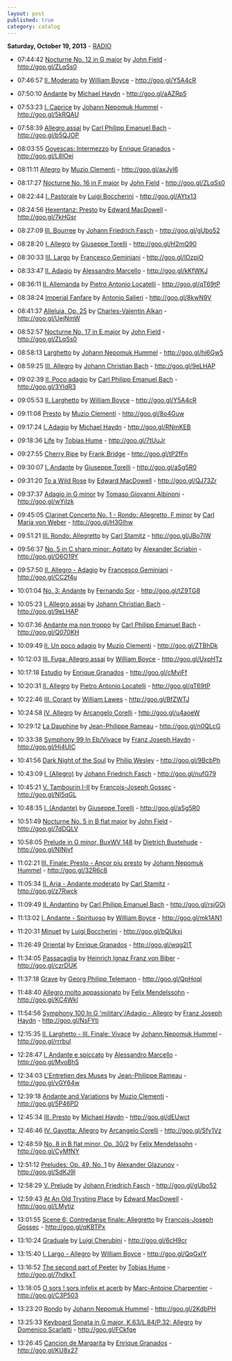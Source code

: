 ```yaml
---
layout: post
published: true
category: catalog
---
```


**Saturday, October 19, 2013** - [RADIO](/2013/10/19/john-field-radio)

*   07:44:42  [Nocturne No. 12 in G major](http://goo.gl/B3Zjuv) by [John Field](http://www.last.fm/music/John+Field) - http://goo.gl/ZLqSs0

*   07:46:57  [II. Moderato](http://goo.gl/Z0Oez5) by [William Boyce](http://www.last.fm/music/William+Boyce) - http://goo.gl/Y5A4cR

*   07:50:10  [Andante](http://goo.gl/OpZVgf) by [Michael Haydn](http://www.last.fm/music/Michael+Haydn) - http://goo.gl/aAZRp5

*   07:53:23  [I. Caprice](http://goo.gl/FrqUWs) by [Johann Nepomuk Hummel](http://www.last.fm/music/Johann+Nepomuk+Hummel) - http://goo.gl/5kRQAU

*   07:58:39  [Allegro assai](http://goo.gl/9jOhlA) by [Carl Philipp Emanuel Bach](http://www.last.fm/music/Carl+Philipp+Emanuel+Bach) - http://goo.gl/b5QJOP

*   08:03:55  [Goyescas: Intermezzo](http://goo.gl/k9t4Vf) by [Enrique Granados](http://www.last.fm/music/Enrique+Granados) - http://goo.gl/L8lOei

*   08:11:11  [Allegro](http://goo.gl/xUQHJI) by [Muzio Clementi](http://www.last.fm/music/Muzio+Clementi) - http://goo.gl/axJyI6

*   08:17:27  [Nocturne No. 16 in F major](http://goo.gl/zwvG7K) by [John Field](http://www.last.fm/music/John+Field) - http://goo.gl/ZLqSs0

*   08:22:44  [I. Pastorale](http://goo.gl/m713Qe) by [Luigi Boccherini](http://www.last.fm/music/Luigi+Boccherini) - http://goo.gl/AYtx13

*   08:24:56  [Hexentanz: Presto](http://goo.gl/iOJl7a) by [Edward MacDowell](http://www.last.fm/music/Edward+MacDowell) - http://goo.gl/7kHGsr

*   08:27:09  [III. Bourree](http://goo.gl/TBCcNd) by [Johann Friedrich Fasch](http://www.last.fm/music/Johann+Friedrich+Fasch) - http://goo.gl/gUbo52

*   08:28:20  [I. Allegro](http://goo.gl/aR7Wm5) by [Giuseppe Torelli](http://www.last.fm/music/Giuseppe+Torelli) - http://goo.gl/H2mQ90

*   08:30:33  [III. Largo](http://goo.gl/1aM4g7) by [Francesco Geminiani](http://www.last.fm/music/Francesco+Geminiani) - http://goo.gl/lOzpiO

*   08:33:47  [II. Adagio](http://goo.gl/TIYAav) by [Alessandro Marcello](http://www.last.fm/music/Alessandro+Marcello) - http://goo.gl/kKfWKJ

*   08:36:11  [II. Allemanda](http://goo.gl/QbmgkR) by [Pietro Antonio Locatelli](http://www.last.fm/music/Pietro+Antonio+Locatelli) - http://goo.gl/qT69tP

*   08:38:24  [Imperial Fanfare](http://goo.gl/GkCuCc) by [Antonio Salieri](http://www.last.fm/music/Antonio+Salieri) - http://goo.gl/8kwN9V

*   08:41:37  [Alleluia, Op. 25](http://goo.gl/zpsBcH) by [Charles-Valentin Alkan](http://www.last.fm/music/Charles-Valentin+Alkan) - http://goo.gl/UejNmW

*   08:52:57  [Nocturne No. 17 in E major](http://goo.gl/t8RW1u) by [John Field](http://www.last.fm/music/John+Field) - http://goo.gl/ZLqSs0

*   08:58:13  [Larghetto](http://goo.gl/kdV1xV) by [Johann Nepomuk Hummel](http://www.last.fm/music/Johann+Nepomuk+Hummel) - http://goo.gl/hi6Gw5

*   08:59:25  [III. Allegro](http://goo.gl/kL4ypE) by [Johann Christian Bach](http://www.last.fm/music/Johann+Christian+Bach) - http://goo.gl/9eLHAP

*   09:02:39  [II. Poco adagio](http://goo.gl/WCaitg) by [Carl Philipp Emanuel Bach](http://www.last.fm/music/Carl+Philipp+Emanuel+Bach) - http://goo.gl/3YIdR3

*   09:05:53  [II. Larghetto](http://goo.gl/dhmfxF) by [William Boyce](http://www.last.fm/music/William+Boyce) - http://goo.gl/Y5A4cR

*   09:11:08  [Presto](http://goo.gl/TBvNWS) by [Muzio Clementi](http://www.last.fm/music/Muzio+Clementi) - http://goo.gl/8o4Guw

*   09:17:24  [I. Adagio](http://goo.gl/vvM3dw) by [Michael Haydn](http://www.last.fm/music/Michael+Haydn) - http://goo.gl/RNmKEB

*   09:18:36  [Life](http://goo.gl/8Nz7N9) by [Tobias Hume](http://www.last.fm/music/Tobias+Hume) - http://goo.gl/7tUuJr

*   09:27:55  [Cherry Ripe](http://goo.gl/aB7Sq3) by [Frank Bridge](http://www.last.fm/music/Frank+Bridge) - http://goo.gl/tP2fFn

*   09:30:07  [I. Andante](http://goo.gl/P2ADUz) by [Giuseppe Torelli](http://www.last.fm/music/Giuseppe+Torelli) - http://goo.gl/aSg5R0

*   09:31:20  [To a Wild Rose](http://goo.gl/yrFKoo) by [Edward MacDowell](http://www.last.fm/music/Edward+MacDowell) - http://goo.gl/QJ73Zr

*   09:37:37  [Adagio in G minor](http://goo.gl/3PeBAZ) by [Tomaso Giovanni Albinoni](http://www.last.fm/music/Tomaso+Giovanni+Albinoni) - http://goo.gl/wYjIzk

*   09:45:05  [Clarinet Concerto No. 1 - Rondo: Allegretto, F minor](http://goo.gl/JmCF64) by [Carl Maria von Weber](http://www.last.fm/music/Carl+Maria+von+Weber) - http://goo.gl/H3GIhw

*   09:51:21  [III. Rondo: Allegretto](http://goo.gl/ZXE2DB) by [Carl Stamitz](http://www.last.fm/music/Carl+Stamitz) - http://goo.gl/JBo7IW

*   09:56:37  [No. 5 in C sharp minor: Agitato](http://goo.gl/WibYSr) by [Alexander Scriabin](http://www.last.fm/music/Alexander+Scriabin) - http://goo.gl/O6O19Y

*   09:57:50  [II. Allegro - Adagio](http://goo.gl/VXuyuj) by [Francesco Geminiani](http://www.last.fm/music/Francesco+Geminiani) - http://goo.gl/CC2f4u

*   10:01:04  [No. 3: Andante](http://goo.gl/NwIDJY) by [Fernando Sor](http://www.last.fm/music/Fernando+Sor) - http://goo.gl/tZ9TG8

*   10:05:23  [I. Allegro assai](http://goo.gl/1A2Wqr) by [Johann Christian Bach](http://www.last.fm/music/Johann+Christian+Bach) - http://goo.gl/9eLHAP

*   10:07:36  [Andante ma non troppo](http://goo.gl/A5zJGk) by [Carl Philipp Emanuel Bach](http://www.last.fm/music/Carl+Philipp+Emanuel+Bach) - http://goo.gl/Q070KH

*   10:09:49  [II. Un poco adagio](http://goo.gl/etfwNG) by [Muzio Clementi](http://www.last.fm/music/Muzio+Clementi) - http://goo.gl/ZTBhDk

*   10:12:03  [III. Fuga: Allegro assai](http://goo.gl/lGa3WH) by [William Boyce](http://www.last.fm/music/William+Boyce) - http://goo.gl/UxpHTz

*   10:17:18  [Estudio](http://goo.gl/wxF3HS) by [Enrique Granados](http://www.last.fm/music/Enrique+Granados) - http://goo.gl/cMviFf

*   10:20:31  [II. Allegro](http://goo.gl/O1iM46) by [Pietro Antonio Locatelli](http://www.last.fm/music/Pietro+Antonio+Locatelli) - http://goo.gl/qT69tP

*   10:22:46  [III. Corant](http://goo.gl/vbFgFt) by [William Lawes](http://www.last.fm/music/William+Lawes) - http://goo.gl/BfZWTJ

*   10:24:58  [IV. Allegro](http://goo.gl/Xwj7cB) by [Arcangelo Corelli](http://www.last.fm/music/Arcangelo+Corelli) - http://goo.gl/u4aoeW

*   10:29:12  [La Dauphine](http://goo.gl/lYyUr3) by [Jean-Philippe Rameau](http://www.last.fm/music/Jean-Philippe+Rameau) - http://goo.gl/n0QLcG

*   10:33:38  [Symphony 99 In Eb/Vivace](http://goo.gl/I1qTVc) by [Franz Joseph Haydn](http://www.last.fm/music/Franz+Joseph+Haydn) - http://goo.gl/Hj4UIC

*   10:41:56  [Dark Night of the Soul](http://goo.gl/XLLJre) by [Philip Wesley](http://www.last.fm/music/Philip+Wesley) - http://goo.gl/9BcbPh

*   10:43:09  [I. (Allegro)](http://goo.gl/IhGOY5) by [Johann Friedrich Fasch](http://www.last.fm/music/Johann+Friedrich+Fasch) - http://goo.gl/nufG79

*   10:45:21  [V. Tambourin I-II](http://goo.gl/NNHgLm) by [Francois-Joseph Gossec](http://www.last.fm/music/Francois-Joseph+Gossec) - http://goo.gl/NI5qGL

*   10:48:35  [I. (Andante)](http://goo.gl/uRAv8T) by [Giuseppe Torelli](http://www.last.fm/music/Giuseppe+Torelli) - http://goo.gl/aSg5R0

*   10:51:49  [Nocturne No. 5 in B flat major](http://goo.gl/cpDHqD) by [John Field](http://www.last.fm/music/John+Field) - http://goo.gl/7dDQLV

*   10:58:05  [Prelude in G minor, BuxWV 148](http://goo.gl/IFUw8L) by [Dietrich Buxtehude](http://www.last.fm/music/Dietrich+Buxtehude) - http://goo.gl/NINjvf

*   11:02:21  [III. Finale: Presto - Ancor piu presto](http://goo.gl/rxKNTB) by [Johann Nepomuk Hummel](http://www.last.fm/music/Johann+Nepomuk+Hummel) - http://goo.gl/32R6c8

*   11:05:34  [II. Aria - Andante moderato](http://goo.gl/14JGph) by [Carl Stamitz](http://www.last.fm/music/Carl+Stamitz) - http://goo.gl/z7Rwck

*   11:09:49  [II. Andantino](http://goo.gl/hmq3kP) by [Carl Philipp Emanuel Bach](http://www.last.fm/music/Carl+Philipp+Emanuel+Bach) - http://goo.gl/rsjGOj

*   11:13:02  [I. Andante - Spirituoso](http://goo.gl/L2gxq6) by [William Boyce](http://www.last.fm/music/William+Boyce) - http://goo.gl/mk1AN1

*   11:20:31  [Minuet](http://goo.gl/wKfjWd) by [Luigi Boccherini](http://www.last.fm/music/Luigi+Boccherini) - http://goo.gl/bQUkxj

*   11:26:49  [Oriental](http://goo.gl/MaZUUI) by [Enrique Granados](http://www.last.fm/music/Enrique+Granados) - http://goo.gl/wqg2lT

*   11:34:05  [Passacaglia](http://goo.gl/7DMcdn) by [Heinrich Ignaz Franz von Biber](http://www.last.fm/music/Heinrich+Ignaz+Franz+von+Biber) - http://goo.gl/czrDUK

*   11:37:18  [Grave](http://goo.gl/qTGS4A) by [Georg Philipp Telemann](http://www.last.fm/music/Georg+Philipp+Telemann) - http://goo.gl/QpHoqI

*   11:48:40  [Allegro molto appassionato](http://goo.gl/QbuJm3) by [Felix Mendelssohn](http://www.last.fm/music/Felix+Mendelssohn) - http://goo.gl/KC4Wkl

*   11:54:56  [Symphony 100 In G 'military'/Adagio - Allegro](http://goo.gl/pkUYOd) by [Franz Joseph Haydn](http://www.last.fm/music/Franz+Joseph+Haydn) - http://goo.gl/NsFYti

*   12:15:35  [II. Larghetto - III. Finale: Vivace](http://goo.gl/y8j7Bn) by [Johann Nepomuk Hummel](http://www.last.fm/music/Johann+Nepomuk+Hummel) - http://goo.gl/rrrbul

*   12:28:47  [I. Andante e spiccato](http://goo.gl/MOC372) by [Alessandro Marcello](http://www.last.fm/music/Alessandro+Marcello) - http://goo.gl/MvoBhS

*   12:34:03  [L'Entretien des Muses](http://goo.gl/hpR8bY) by [Jean-Philippe Rameau](http://www.last.fm/music/Jean-Philippe+Rameau) - http://goo.gl/vGY64w

*   12:39:18  [Andante and Variations](http://goo.gl/yAGlWn) by [Muzio Clementi](http://www.last.fm/music/Muzio+Clementi) - http://goo.gl/5P46PD

*   12:45:34  [III. Presto](http://goo.gl/osMhsq) by [Michael Haydn](http://www.last.fm/music/Michael+Haydn) - http://goo.gl/dEUwct

*   12:46:46  [IV. Gavotta: Allegro](http://goo.gl/tZ3XUg) by [Arcangelo Corelli](http://www.last.fm/music/Arcangelo+Corelli) - http://goo.gl/Sfy1Vz

*   12:48:59  [No. 8 in B flat minor, Op. 30/2](http://goo.gl/VyPlz4) by [Felix Mendelssohn](http://www.last.fm/music/Felix+Mendelssohn) - http://goo.gl/CyMfNY

*   12:51:12  [Preludes: Op. 49, No. 1](http://goo.gl/nwpD10) by [Alexander Glazunov](http://www.last.fm/music/Alexander+Glazunov) - http://goo.gl/SdKJ9l

*   12:58:29  [V. Prelude](http://goo.gl/mglRH4) by [Johann Friedrich Fasch](http://www.last.fm/music/Johann+Friedrich+Fasch) - http://goo.gl/gUbo52

*   12:59:43  [At An Old Trysting Place](http://goo.gl/31K8Gl) by [Edward MacDowell](http://www.last.fm/music/Edward+MacDowell) - http://goo.gl/LMytiz

*   13:01:55  [Scene 6: Contredanse finale: Allegretto](http://goo.gl/WY0sNX) by [Francois-Joseph Gossec](http://www.last.fm/music/Francois-Joseph+Gossec) - http://goo.gl/qKBTPx

*   13:10:24  [Graduale](http://goo.gl/ZEwKzg) by [Luigi Cherubini](http://www.last.fm/music/Luigi+Cherubini) - http://goo.gl/6cH9cr

*   13:15:40  [I. Largo - Allegro](http://goo.gl/xU0yfe) by [William Boyce](http://www.last.fm/music/William+Boyce) - http://goo.gl/QqGxIY

*   13:16:52  [The second part of Peeter](http://goo.gl/9oapJs) by [Tobias Hume](http://www.last.fm/music/Tobias+Hume) - http://goo.gl/7hdkxT

*   13:18:05  [O sors ! sors infelix et acerb](http://goo.gl/JA43Y6) by [Marc-Antoine Charpentier](http://www.last.fm/music/Marc-Antoine+Charpentier) - http://goo.gl/C3P503

*   13:23:20  [Rondo](http://goo.gl/Aoz0w4) by [Johann Nepomuk Hummel](http://www.last.fm/music/Johann+Nepomuk+Hummel) - http://goo.gl/2KdbPH

*   13:25:33  [Keyboard Sonata in G major, K.63/L.84/P.32: Allegro](http://goo.gl/wZ4X07) by [Domenico Scarlatti](http://www.last.fm/music/Domenico+Scarlatti) - http://goo.gl/FCkfqe

*   13:26:45  [Cancion de Margarita](http://goo.gl/JFcRlC) by [Enrique Granados](http://www.last.fm/music/Enrique+Granados) - http://goo.gl/KU8x27


